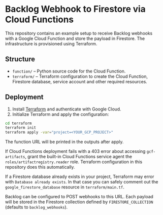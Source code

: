 # Backlog Webhook to Firestore via Cloud Functions

This repository contains an example setup to receive Backlog webhooks with a Google Cloud Function and store the payload in Firestore. The infrastructure is provisioned using Terraform.

## Structure

- `function/` – Python source code for the Cloud Function.
- `terraform/` – Terraform configuration to create the Cloud Function, Firestore database, service account and other required resources.

## Deployment

1. Install [Terraform](https://www.terraform.io/) and authenticate with Google Cloud.
2. Initialize Terraform and apply the configuration:

```bash
cd terraform
terraform init
terraform apply -var="project=<YOUR_GCP_PROJECT>"
```

The function URL will be printed in the outputs after apply.

If Cloud Functions deployment fails with a 403 error about accessing
`gcf-artifacts`, grant the built-in Cloud Functions service agent the
`roles/artifactregistry.reader` role. Terraform configuration in this
repository does this automatically.

If a Firestore database already exists in your project, Terraform may
error with `Database already exists`. In that case you can safely
comment out the `google_firestore_database` resource in
`terraform/main.tf`.

Backlog can be configured to POST webhooks to this URL. Each payload will be stored in the Firestore collection defined by `FIRESTORE_COLLECTION` (defaults to `backlog_webhooks`).
